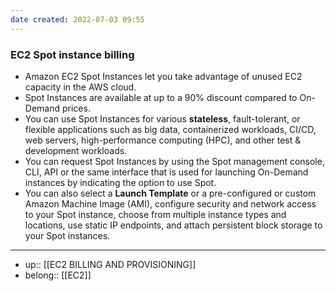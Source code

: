 ```yaml
---
date created: 2022-07-03 09:55
---
```


### EC2 Spot instance billing

- Amazon EC2 Spot Instances let you take advantage of unused EC2 capacity in the AWS cloud.
- Spot Instances are available at up to a 90% discount compared to On-Demand prices.
- You can use Spot Instances for various **stateless**, fault-tolerant, or flexible applications such as big data, containerized workloads, CI/CD, web servers, high-performance computing (HPC), and other test & development workloads.
- You can request Spot Instances by using the Spot management console, CLI, API or the same interface that is used for launching On-Demand instances by indicating the option to use Spot.
- You can also select a **Launch Template** or a pre-configured or custom Amazon Machine Image (AMI), configure security and network access to your Spot instance, choose from multiple instance types and locations, use static IP endpoints, and attach persistent block storage to your Spot instances.

---

- up:: [[EC2 BILLING AND PROVISIONING]]
- belong:: [[EC2]]
